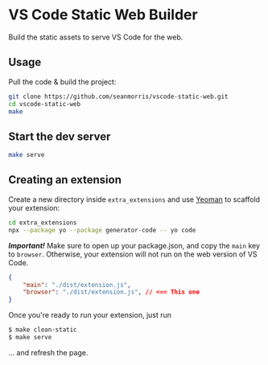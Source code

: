 # VS Code Static Web Builder

Build the static assets to serve VS Code for the web.

## Usage

Pull the code & build the project:

```bash
git clone https://github.com/seanmorris/vscode-static-web.git
cd vscode-static-web
make
```

## Start the dev server

```bash
make serve
```

## Creating an extension

Create a new directory inside `extra_extensions` and use [Yeoman](https://yeoman.io/) to scaffold your extension:

```bash
cd extra_extensions
npx --package yo --package generator-code -- yo code
```

***Important!***
Make sure to open up your package.json, and copy the `main` key to `browser`.
Otherwise, your extension will not run on the web version of VS Code.

```json
{
    "main": "./dist/extension.js",
    "browser": "./dist/extension.js", // <== This one
}
```

Once you're ready to run your extension, just run

```bash
$ make clean-static
$ make serve
```

... and refresh the page.
